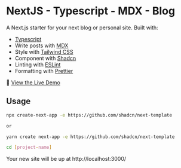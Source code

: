 # NextJS - Typescript - MDX - Blog

A Next.js starter for your next blog or personal site. Built with:

- [Typescript](https://www.typescriptlang.org/)
- Write posts with [MDX](https://mdxjs.com/)
- Style with [Tailwind CSS](https://tailwindcss.com/)
- Component with [Shadcn](https://ui.shadcn.com/)
- Linting with [ESLint](https://eslint.org/)
- Formatting with [Prettier](https://prettier.io/)

👀 [View the Live Demo](https://nextjs-typescript-mdx-blog-starter.vercel.app/)

## Usage

```bash
npx create-next-app -e https://github.com/shadcn/next-template

or

yarn create next-app -e https://github.com/shadcn/next-template

cd [project-name]
```

Your new site will be up at http://localhost:3000/
